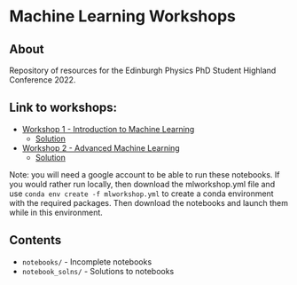 # Machine Learning Workshops

## About
Repository of resources for the Edinburgh Physics PhD Student Highland Conference 2022.
## Link to workshops:
* <a href="https://colab.research.google.com/github/harry-rendell/MLworkshop/blob/main/notebooks/workshop_1.ipynb"> Workshop 1 - Introduction to Machine Learning </a>
    * <a href="https://colab.research.google.com/github/harry-rendell/MLworkshop/blob/main/notebook_solns/workshop_1_soln.ipynb"> Solution </a>
* <a href="https://colab.research.google.com/github/harry-rendell/MLworkshop/blob/main/notebooks/workshop_2.ipynb"> Workshop 2 - Advanced Machine Learning </a>
    * <a href="https://colab.research.google.com/github/harry-rendell/MLworkshop/blob/main/notebook_solns/workshop_2_soln.ipynb"> Solution </a>

Note: you will need a google account to be able to run these notebooks. 
If you would rather run locally, then download the mlworkshop.yml file and use
	```conda env create -f mlworkshop.yml```
to create a conda environment with the required packages. Then download the notebooks and launch them while in this environment.

## Contents
* ```notebooks/``` - Incomplete notebooks
* ```notebook_solns/``` - Solutions to notebooks
